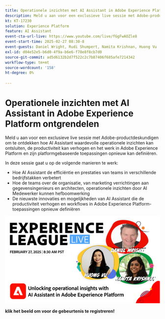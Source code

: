 ```yaml
---
title: Operationele inzichten met AI Assistant in Adobe Experience Platform ontgrendelen
description: Meld u aan voor een exclusieve live sessie met Adobe-productdeskundigen om te ontdekken hoe AI Assistant waardevolle operationele inzichten kan ontsluiten, de productiviteit kan verhogen en het werk in Adobe Experience Platform en zijn platformgebaseerde toepassingen opnieuw kan definiëren.
kt: KT-17230
solution: Experience Platform
feature: AI Assistant
event-cta-url-live: https://www.youtube.com/live/fGgFwAOZle8
event-start-time: 2025-02-27 08:30-8
event-guests: Daniel Wright, Rudi Shumpert, Namita Krishnan, Huong Vu
exl-id: d04e52e5-b6d0-4f9a-b6e6-f78e8f8cb7d0
source-git-commit: ad5d6132b2d7f522c2c7b87406f685afe7214342
workflow-type: tm+mt
source-wordcount: '158'
ht-degree: 0%

---
```


# Operationele inzichten met AI Assistant in Adobe Experience Platform ontgrendelen

Meld u aan voor een exclusieve live sessie met Adobe-productdeskundigen om te ontdekken hoe AI Assistant waardevolle operationele inzichten kan ontsluiten, de productiviteit kan verhogen en het werk in Adobe Experience Platform en zijn platformgebaseerde toepassingen opnieuw kan definiëren.

In deze sessie gaat u op de volgende manieren te werk:

* Hoe AI Assistant de efficiëntie en prestaties van teams in verschillende bedrijfstakken verbetert
* Hoe de teams over de organisatie, van marketing verrichtingen aan gegevensingenieurs en architecten, operationele inzichten door AI Medewerker kunnen hefboomwerking
* De nieuwste innovaties en mogelijkheden van AI Assistant die de productiviteit verhogen en workflows in Adobe Experience Platform-toepassingen opnieuw definiëren

[![ ExL LIVE Feb 27 2025 ](assets/WebBanner-Feb-27-2025.png) ](https://engage.adobe.com/ExpLeagueLive-250227.html)

**klik het beeld om voor de gebeurtenis te registreren!**
